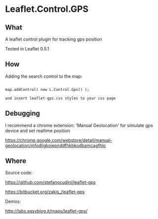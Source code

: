 Leaflet.Control.GPS
============

What
------

A leaflet control plugin for tracking gps position

Tested in Leaflet 0.5.1

How
------

Adding the search control to the map:

```

map.addControl( new L.Control.Gps() );

and insert leaflet-gps.css styles to your css page

```

Debugging
------

I recommend a chrome extension: 'Manual Geolocation'
for simulate gps device and set realtime position

https://chrome.google.com/webstore/detail/manual-geolocation/mfodligkojepnddfhkbkodbamcagfhlo


Where
------

Source code:

https://github.com/stefanocudini/leaflet-gps

https://bitbucket.org/zakis_/leaflet-gps


Demos:

http://labs.easyblog.it/maps/leaflet-gps/

